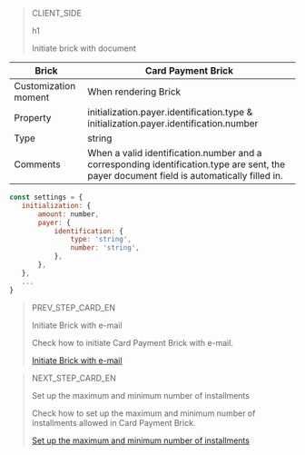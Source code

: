 > CLIENT_SIDE
>
> h1
>
> Initiate brick with document

| Brick | Card Payment Brick |
| --- | --- |
| Customization moment | When rendering Brick |
| Property | initialization.payer.identification.type & initialization.payer.identification.number |
| Type | string |
| Comments | When a valid identification.number and a corresponding identification.type are sent, the payer document field is automatically filled in. |

```javascript
const settings = {
   initialization: {
       amount: number,
       payer: {
           identification: {
               type: 'string',
               number: 'string',
           },
       },
   },
   ...
}
```

> PREV_STEP_CARD_EN
>
> Initiate Brick with e-mail
>
> Check how to initiate Card Payment Brick with e-mail.
>
> [Initiate Brick with e-mail](/developers/en/docs/checkout-bricks-beta/additional-customization/initiate-brick-email)

> NEXT_STEP_CARD_EN
>
> Set up the maximum and minimum number of installments
>
> Check how to set up the maximum and minimum number of installments allowed in Card Payment Brick.
>
> [Set up the maximum and minimum number of installments](/developers/en/docs/checkout-bricks-beta/additional-customization/max-and-min-installments)